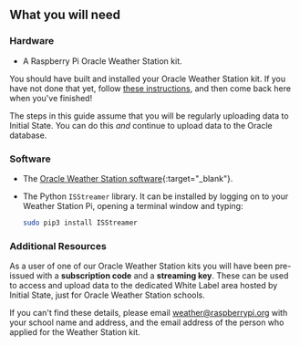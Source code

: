 ## What you will need

### Hardware

- A Raspberry Pi Oracle Weather Station kit.

You should have built and installed your Oracle Weather Station kit.  If you have not done that yet, follow [these instructions](https://www.raspberrypi.org/learning/weather-station-guide/), and then come back here when you've finished!

The steps in this guide assume that you will be regularly uploading data to Initial State. You can do this *and* continue to upload data to the Oracle database.

### Software

- The [Oracle Weather Station software](https://www.raspberrypi.org/learning/weather-station-guide/software.md){:target="_blank"}.


 - The Python `ISStreamer` library. It can be installed by logging on to your Weather Station Pi,  opening a terminal window and typing:

     ```bash
     sudo pip3 install ISStreamer

     ```

### Additional Resources

As a user of one of our Oracle Weather Station kits you will have been pre-issued with a **subscription code** and a **streaming key**. These can be used to access and upload data to the dedicated White Label area hosted by Initial State, just for Oracle Weather Station schools.

If you can't find these details, please email weather@raspberrypi.org with your school name and address, and the email address of the person who applied for the Weather Station kit.
